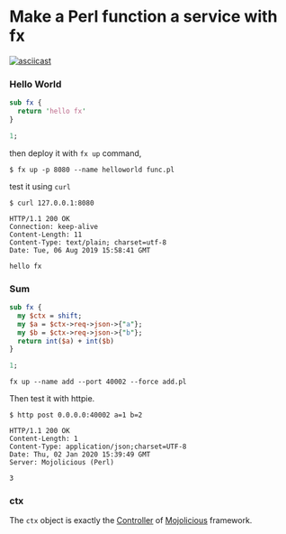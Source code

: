 # Make a Perl function a service with fx

[![asciicast](https://asciinema.org/a/aXpr0jquwhhwhghiDCdC7nY8r.svg)](https://asciinema.org/a/aXpr0jquwhhwhghiDCdC7nY8r)


### Hello World

```perl
sub fx {
  return 'hello fx'
}

1;
```

then deploy it with `fx up` command,

```shell
$ fx up -p 8080 --name helloworld func.pl
```

test it using `curl`

```shell
$ curl 127.0.0.1:8080

HTTP/1.1 200 OK
Connection: keep-alive
Content-Length: 11
Content-Type: text/plain; charset=utf-8
Date: Tue, 06 Aug 2019 15:58:41 GMT

hello fx
```

### Sum

```perl
sub fx {
  my $ctx = shift;
  my $a = $ctx->req->json->{"a"};
  my $b = $ctx->req->json->{"b"};
  return int($a) + int($b)
}

1;
```

```shell
fx up --name add --port 40002 --force add.pl
```

Then test it with httpie.
```shell
$ http post 0.0.0.0:40002 a=1 b=2

HTTP/1.1 200 OK
Content-Length: 1
Content-Type: application/json;charset=UTF-8
Date: Thu, 02 Jan 2020 15:39:49 GMT
Server: Mojolicious (Perl)

3
```

### ctx

The `ctx` object is exactly the [Controller](https://mojolicious.org/perldoc/Mojolicious/Controller) of [Mojolicious](https://mojolicious.org/perldoc/Mojolicious) framework.
